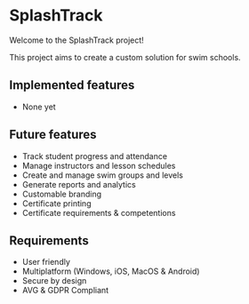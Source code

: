 # SplashTrack
Welcome to the SplashTrack project!

This project aims to create a custom solution for swim schools.

## Implemented features
- None yet

## Future features
- Track student progress and attendance
- Manage instructors and lesson schedules
- Create and manage swim groups and levels
- Generate reports and analytics
- Customable branding
- Certificate printing
- Certificate requirements & competentions

## Requirements
- User friendly
- Multiplatform (Windows, iOS, MacOS & Android)
- Secure by design
- AVG & GDPR Compliant
